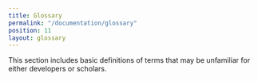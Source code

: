 ```yaml
---
title: Glossary
permalink: "/documentation/glossary"
position: 11
layout: glossary
---
```


This section includes basic definitions of terms that may be unfamiliar for either developers or scholars.